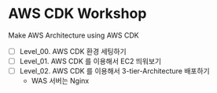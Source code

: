 # AWS CDK Workshop

Make AWS Architecture using AWS CDK

- [ ] Level_00. AWS CDK 환경 세팅하기
- [ ] Level_01. AWS CDK 를 이용해서 EC2 띄워보기
- [ ] Level_02. AWS CDK 를 이용해서 3-tier-Architecture 배포하기
  - WAS 서버는 Nginx
